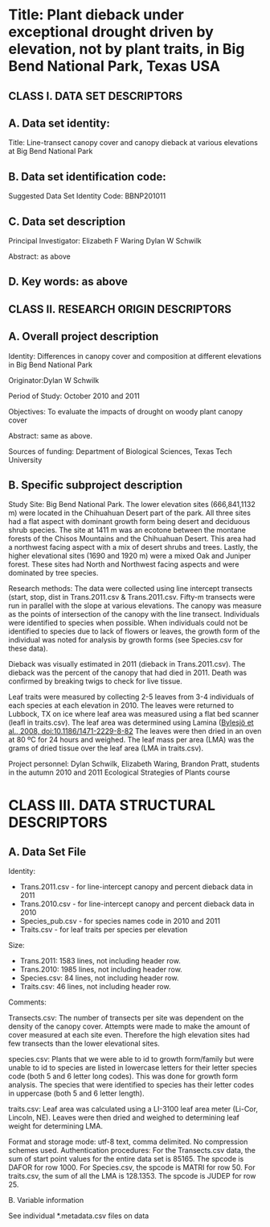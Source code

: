 Title: Plant dieback under exceptional drought driven by elevation, not by plant traits, in Big Bend National Park, Texas USA
=============================================================================================================================


CLASS I. DATA SET DESCRIPTORS
-----------------------------

## A. Data set identity: ##

Title: Line-transect canopy cover and canopy dieback at various elevations at Big Bend National Park<br>

## B. Data set identification code: ##

Suggested Data Set Identity Code: BBNP201011

## C. Data set description ##

Principal Investigator: Elizabeth F Waring Dylan W Schwilk

Abstract: as above

## D. Key words: as above ##

CLASS II. RESEARCH ORIGIN DESCRIPTORS
-------------------------------------

## A. Overall project description ##

Identity: Differences in canopy cover and composition at different elevations in Big Bend National Park

Originator:Dylan W Schwilk

Period of Study: October 2010 and 2011

Objectives: To evaluate the impacts of drought on woody plant canopy cover

Abstract: same as above.

Sources of funding: Department of Biological Sciences, Texas Tech University

## B. Specific subproject description ##

Study Site: Big Bend National Park.  The lower elevation sites (666,841,1132 m) were located in the Chihuahuan Desert part of the park.  All three sites had a flat aspect with dominant growth form being desert and deciduous shrub species.  The site at 1411 m was an ecotone between the montane forests of the Chisos Mountains and the Chihuahuan Desert. This area had a northwest facing aspect with a mix of desert shrubs and trees. Lastly, the higher elevational sites (1690 and 1920 m) were a mixed Oak and Juniper forest. These sites had North and Northwest facing aspects and were dominated by tree species.

Research methods: The data were collected using line intercept transects (start, stop, dist in Trans.2011.csv & Trans.2011.csv.  Fifty-m transects were run in parallel with the slope at various elevations.  The canopy was measure as the points of intersection of the canopy with the line transect. Individuals were identified to species when possible.  When individuals could not be identified to species due to lack of flowers or leaves, the growth form of the individual was noted for analysis by growth forms (see Species.csv for these data).

Dieback was visually estimated in 2011 (dieback in Trans.2011.csv).  The dieback was the percent of the canopy that had died in 2011.  Death was confirmed by breaking twigs to check for live tissue.

Leaf traits were measured by collecting 2-5 leaves from 3-4 individuals of each species at each elevation in 2010. The leaves were returned to Lubbock, TX on ice where leaf area was measured using a flat bed scanner (leafl in traits.csv). The leaf area was determined using Lamina ([Bylesjö et al., 2008, doi:10.1186/1471-2229-8-82][Bylesjö-2008] The leaves were then dried in an oven at 80 ºC for 24 hours and weighed.  The leaf mass per area (LMA) was the grams of dried tissue over the leaf area (LMA in traits.csv).

Project personnel: Dylan Schwilk, Elizabeth Waring, Brandon Pratt, students in the autumn 2010 and 2011 Ecological Strategies of Plants course

# CLASS III. DATA STRUCTURAL DESCRIPTORS

## A. Data Set File ##

Identity:

- Trans.2011.csv - for line-intercept canopy and percent dieback data in 2011
- Trans.2010.csv - for line-intercept canopy and percent dieback data in 2010
- Species_pub.csv - for species names code in 2010 and 2011
- Traits.csv - for leaf traits per species per elevation

Size:

- Trans.2011: 1583 lines, not including header row.
- Trans.2010: 1985 lines, not including header row.
- Species.csv: 84 lines, not including header row.
- Traits.csv: 46 lines, not including header row.

Comments:

Transects.csv: The number of transects per site was dependent on the density of the canopy cover.  Attempts were made to make the amount of cover measured at each site even.  Therefore the high elevation sites had few transects than the lower elevational sites.


species.csv: Plants that we were able to id to growth form/family but were unable to id to species are listed in lowercase letters for their letter species code (both 5 and 6 letter long codes). This was done for growth form analysis. The species that were identified to species has their letter codes in uppercase (both 5 and 6 letter length).

traits.csv: Leaf area was calculated using a LI-3100 leaf area meter (Li-Cor, Lincoln, NE).  Leaves were then dried and weighed to determining leaf weight for determining LMA.


Format and storage mode: utf-8 text, comma delimited. No compression schemes used.
Authentication procedures: For the Transects.csv data, the sum of start point values for the entire data set is 85165. The spcode is DAFOR for row 1000. For Species.csv, the spcode is MATRI for row 50. For traits.csv, the sum of all the LMA is 128.1353.  The spcode is JUDEP for row 25.

B. Variable information

See individual *.metadata.csv files on data


[Bylesjö-2008]: http://www.biomedcentral.com/1471-2229/8/82
